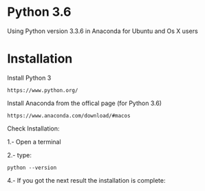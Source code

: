 # Python 3.6

Using Python version 3.3.6 in Anaconda for Ubuntu and Os X users

# Installation

Install Python 3

    https://www.python.org/

Install Anaconda from the offical page (for Python 3.6)

    https://www.anaconda.com/download/#macos

Check Installation:

1.- Open a terminal

2.- type:

    python --version

4.- If you got the next result the installation is complete:

